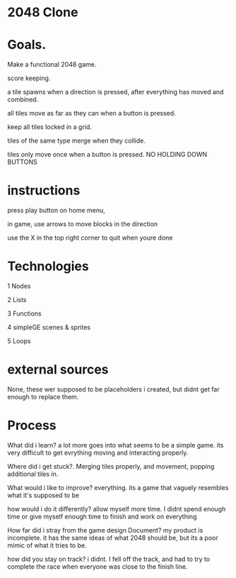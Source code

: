 # 2048 Clone

 # Goals.
 
 Make a functional 2048 game.
 
 score keeping.
 
 a tile spawns when a direction is pressed, after everything has moved and combined.
 
 all tiles move as far as they can when a button is pressed.
 
 keep all tiles locked in a grid.
 
 tiles of the same type merge when they collide.
 
 tiles only move once when a button is pressed. NO HOLDING DOWN BUTTONS
 
 # instructions
 
 press play button on home menu,
 
 in game, use arrows to move blocks in the direction
 
use the X in the top right corner to quit when youre done


# Technologies

1 Nodes

2 Lists

3 Functions

4 simpleGE scenes & sprites

5 Loops

# external sources
None, these wer supposed to be placeholders i created, but didnt get far enough to replace them.

# Process

What did i learn? a lot more goes into what seems to be a simple game. its very difficult to get evrything moving and interacting properly.

Where did i get stuck?. Merging tiles properly, and movement, popping additional tiles in.

What would i like to improve? everything. its a game that vaguely resembles what it's supposed to be

how would i do it differently? allow myself more time. I didnt spend enough time or give myself enough time to finish and work on everything

How far did i stray from the game design Document? my product is incomplete. it has the same ideas of what 2048 should be, but its a poor mimic of what it tries to be.

how did you stay on track? i didnt. I fell off the track, and had to  try to complete the race when everyone was close to the finish line.
